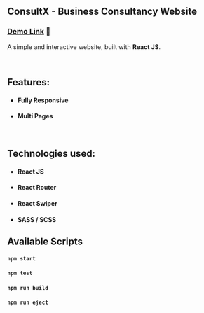 ## ConsultX - Business Consultancy Website

### [Demo Link]() 🔗

A simple and interactive website, built with **React JS**.

<br/>

## Features:

- #### Fully Responsive
- #### Multi Pages

<br/>

## Technologies used:

- #### **React JS**
- #### **React Router**
- #### **React Swiper**
- #### **SASS / SCSS**

## Available Scripts

#### `npm start`

#### `npm test`

#### `npm run build`

#### `npm run eject`

